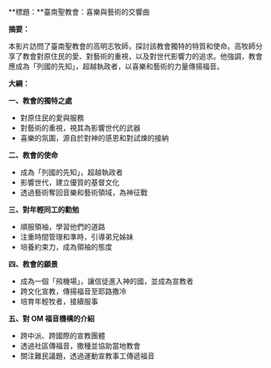 **標題：**臺南聖教會：喜樂與藝術的交響曲

**摘要：**

本影片訪問了臺南聖教會的高明志牧師，探討該教會獨特的特質和使命。高牧師分享了教會對原住民的愛、對藝術的重視，以及對世代影響力的追求。他強調，教會應成為「列國的先知」，超越執政者，以喜樂和藝術的力量傳揚福音。

**大綱：**

**一、教會的獨特之處**
* 對原住民的愛與服務
* 對藝術的重視，視其為影響世代的武器
* 喜樂的氛圍，源自於對神的感恩和對試煉的接納

**二、教會的使命**
* 成為「列國的先知」，超越執政者
* 影響世代，建立優質的基督文化
* 透過藝術奪回音樂和藝術領域，為神征戰

**三、對年輕同工的勸勉**
* 順服領袖，學習他們的道路
* 注重時間管理和準時，引導弟兄姊妹
* 培養約束力，成為領袖的態度

**四、教會的願景**
* 成為一個「飛機場」，讓信徒進入神的國，並成為宣教者
* 跨文化宣教，傳揚福音至耶路撒冷
* 培育年輕牧者，接續服事

**五、對 OM 福音機構的介紹**
* 跨中派、跨國際的宣教團體
* 透過社區傳福音，撒種並協助當地教會
* 關注難民議題，透過運動宣教事工傳遞福音